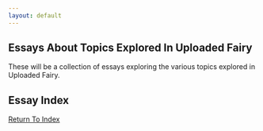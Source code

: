 ```yaml
---
layout: default
---
```

## Essays About Topics Explored In Uploaded Fairy

These will be a collection of essays exploring the various topics explored in Uploaded Fairy.

## Essay Index

[Return To Index](https://lwflouisa.github.io/uploadedfairyalt/)
